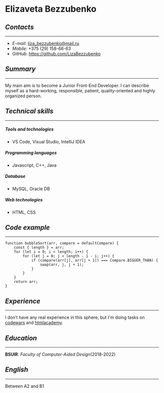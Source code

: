 # Elizaveta Bezzubenko

## ___Contacts___
-----------------------------------------------
* *E-mail:* liza_bezzubenko@mail.ru
* *Mobile:*	+375 (29) 158-66-63
* *GitHub:* https://github.com/LizaBezzubenko


## ___Summary___
-----------------------------------------------
My main aim is to become a Junior Front-End Developer. I can describe myself as a hard-working, responsible, patient, quality-oriented and highly organized person.

## ___Technical skills___
-----------------------------------------------
##### *Tools and technologies*
* VS Code, Visual Studio, IntelliJ IDEA
##### *Programming languages*
* Javascript, C++, Java
##### *Database*
* MySQL, Oracle DB
##### *Web technologies*
* HTML, CSS



## ___Code example___
-----------------------------------------------
```
function bubbleSort(arr, compare = defaultCompare) {
    const { length } = arr;
    for (let i = 0; i < length; i++) {
        for (let j = 0; j < length - 1 - i; j++) { 
            if (compare(arr[j], arr[j + 1]) === Compare.BIGGER_THAN) {
                swap(arr, j, j + 1);
            }
        }
    }
    return arr;
}
```
## ___Experience___
-----------------------------------------------
I don’t have any real experience in this sphere, but I'm doing tasks on [codewars](https://www.codewars.com/users/LizaBezzubenko) and [htmlacademy](https://htmlacademy.ru/profile/id1745405).
## ___Education___
-----------------------------------------------
**BSUIR**: *Faculty of Computer-Aided Design*(2018-2022)

## ___English___
-------------------------------------------
Between A2 and B1
